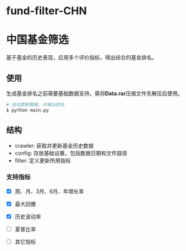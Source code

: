 # fund-filter-CHN
# 中国基金筛选

基于基金的历史表现，应用多个评价指标，得出综合的基金排名。

## 使用
生成基金排名之前需要基础数据支持，需将**Data.rar**压缩文件先解压后使用。

```python
# 自动更新数据，并输出排名
$ python main.py
```

## 结构
* crawler: 获取并更新基金历史数据
* config: 存放基础设置，包括数据日期和文件路径
* filter: 定义更新所用指标

### 支持指标
-[x] 周、月、3月、6月、年增长率
-[x] 最大回撤
-[x] 历史波动率
-[ ] 夏普比率
-[ ] 其它指标

